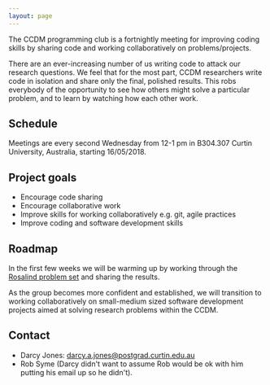 ```yaml
---
layout: page
---
```


The CCDM programming club is a fortnightly meeting for improving coding skills 
by sharing code and working collaboratively on problems/projects.

There are an ever-increasing number of us writing code to attack our research questions.
We feel that for the most part, CCDM researchers write code in isolation and share only the final, polished results.
This robs everybody of the opportunity to see how others might solve a particular problem, and to learn by watching how each other work.


## Schedule

Meetings are every second Wednesday from 12-1 pm in B304.307 Curtin University, Australia, starting 16/05/2018.


## Project goals

- Encourage code sharing
- Encourage collaborative work
- Improve skills for working collaboratively e.g. git, agile practices
- Improve coding and software development skills


## Roadmap

In the first few weeks we will be warming up by working through the
[Rosalind problem set](http://rosalind.info/) and sharing the results.

As the group becomes more confident and established, we will transition to
working collaboratively on small-medium sized software development projects
aimed at solving research problems within the CCDM.


## Contact

- Darcy Jones: darcy.a.jones@postgrad.curtin.edu.au
- Rob Syme (Darcy didn't want to assume Rob would be ok with him putting his email up so he didn't).
